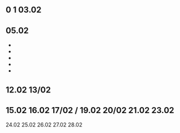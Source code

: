 0
1
03.02
-
05.02
-
-
-
-
-
-
12.02
13/02
-
15.02
16.02
17/02
/
19.02
20/02
21.02
23.02
-
24.02
25.02
26.02
27.02
28.02
